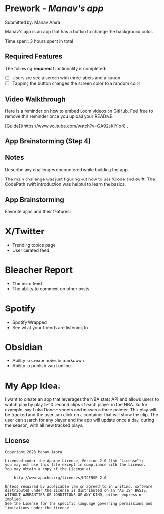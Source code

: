 # Prework - *Manav's app*

Submitted by: Manav Arora

Manav's app is an app that has a button to change the background color.

Time spent: 3 hours spent in total

## Required Features

The following **required** functionality is completed:

- [ ] Users are see a screen with three labels and a button
- [ ] Tapping the button changes the screen color to a random color
 
## Video Walkthrough

Here is a reminder on how to embed Loom videos on GitHub. Feel free to remove this reminder once you upload your README. 

[Guide]](https://www.youtube.com/watch?v=GA92eKlYio4) .

## App Brainstorming (Step 4)

## Notes

Describe any challenges encountered while building the app.

The main challenge was just figuring out how to use Xcode and swift. The CodePath swift introduction was helpful to learn the basics. 

## App Brainstorming

Favorite apps and their features:

# X/Twitter
- Trending topics page
- User curated feed

# Bleacher Report
- The team feed
- The ability to comment on other posts

# Spotify
- Spotify Wrapped
- See what your friends are listening to

# Obsidian
- Ability to create notes in markdown
- Ability to publish vault online

# My App Idea:
I want to create an app that leverages the NBA stats API and allows users to watch play by play 5-10 second clips of each player in the NBA. So for example, say Luka Doncic shoots and misses a three pointer. This play will be tracked and the user can click on a container that will show the clip. The user can search for any player and the app will update once a day, during the season, with all new tracked plays.


## License

    Copyright 2023 Manav Arora

    Licensed under the Apache License, Version 2.0 (the "License");
    you may not use this file except in compliance with the License.
    You may obtain a copy of the License at

        http://www.apache.org/licenses/LICENSE-2.0

    Unless required by applicable law or agreed to in writing, software
    distributed under the License is distributed on an "AS IS" BASIS,
    WITHOUT WARRANTIES OR CONDITIONS OF ANY KIND, either express or implied.
    See the License for the specific language governing permissions and
    limitations under the License.

